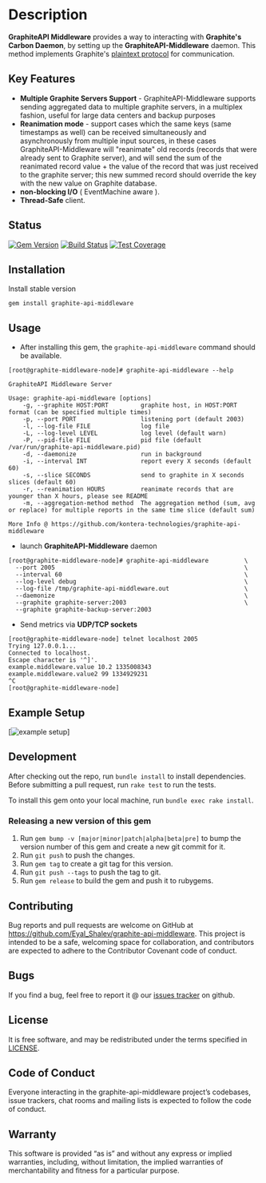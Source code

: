# Description
**GraphiteAPI Middleware** provides a way to interacting with **Graphite's Carbon Daemon**, by setting up the **GraphiteAPI-Middleware** daemon. This method implements Graphite's [plaintext protocol](http://graphite.readthedocs.org/en/1.0/feeding-carbon.html) for communication.

## Key Features
* **Multiple Graphite Servers Support** - GraphiteAPI-Middleware supports sending aggregated data to multiple graphite servers, in a multiplex fashion, useful for large data centers and backup purposes
* **Reanimation mode** - support cases which the same keys (same timestamps as well) can be received simultaneously and asynchronously from multiple input sources, in these cases GraphiteAPI-Middleware will "reanimate" old records (records that were already sent to Graphite server), and will send the sum of the reanimated record value + the value of the record that was just received to the graphite server; this new summed record should override the key with the new value on Graphite database.
* **non-blocking I/O** ( EventMachine aware ).
* **Thread-Safe** client.

## Status
[![Gem Version](https://badge.fury.io/rb/graphite-api-middleware.svg)](https://badge.fury.io/rb/graphite-api-middleware)
[![Build Status](https://travis-ci.org/kontera-technologies/graphite-api-middleware.svg?branch=master)](https://travis-ci.org/kontera-technologies/graphite-api-middleware)
[![Test Coverage](https://codecov.io/gh/kontera-technologies/graphite-api-middleware/branch/master/graph/badge.svg)](https://codecov.io/gh/kontera-technologies/graphite-api-middleware)

## Installation
Install stable version

```
gem install graphite-api-middleware
```

## Usage
* After installing this gem, the `graphite-api-middleware` command should be available.

```
[root@graphite-middleware-node]# graphite-api-middleware --help

GraphiteAPI Middleware Server

Usage: graphite-api-middleware [options]
    -g, --graphite HOST:PORT         graphite host, in HOST:PORT format (can be specified multiple times)
    -p, --port PORT                  listening port (default 2003)
    -l, --log-file FILE              log file
    -L, --log-level LEVEL            log level (default warn)
    -P, --pid-file FILE              pid file (default /var/run/graphite-api-middleware.pid)
    -d, --daemonize                  run in background
    -i, --interval INT               report every X seconds (default 60)
    -s, --slice SECONDS              send to graphite in X seconds slices (default 60)
    -r, --reanimation HOURS          reanimate records that are younger than X hours, please see README
    -m, --aggregation-method method  The aggregation method (sum, avg or replace) for multiple reports in the same time slice (default sum)

More Info @ https://github.com/kontera-technologies/graphite-api-middleware
```

* launch **GraphiteAPI-Middleware** daemon

```
[root@graphite-middleware-node]# graphite-api-middleware          \
  --port 2005                                                     \
  --interval 60                                                   \
  --log-level debug                                               \
  --log-file /tmp/graphite-api-middleware.out                     \
  --daemonize                                                     \
  --graphite graphite-server:2003                                 \
  --graphite graphite-backup-server:2003
```

* Send metrics via **UDP/TCP sockets**

```
[root@graphite-middleware-node] telnet localhost 2005
Trying 127.0.0.1...
Connected to localhost.
Escape character is '^]'.
example.middleware.value 10.2 1335008343
example.middleware.value2 99 1334929231
^C
[root@graphite-middleware-node]
```

## Example Setup
[![example setup](https://raw.github.com/kontera-technologies/graphite-api/master/examples/middleware_t1.png)]

## Development
After checking out the repo, run `bundle install` to install dependencies.
Before submitting a pull request, run `rake test` to run the tests.

To install this gem onto your local machine, run `bundle exec rake install`.

### Releasing a new version of this gem
1. Run `gem bump -v [major|minor|patch|alpha|beta|pre]` to bump the version number of this gem and create a new git commit for it.
2. Run `git push` to push the changes.
3. Run `gem tag` to create a git tag for this version.
4. Run `git push --tags` to push the tag to git.
5. Run `gem release` to build the gem and push it to rubygems.

## Contributing
Bug reports and pull requests are welcome on GitHub at https://github.com/Eyal_Shalev/graphite-api-middleware. This project is intended to be a safe, welcoming space for collaboration, and contributors are expected to adhere to the Contributor Covenant code of conduct.

## Bugs
If you find a bug, feel free to report it @ our [issues tracker](https://github.com/kontera-technologies/graphite-api-middleware/issues) on github.

## License
It is free software, and may be redistributed under the terms specified in [LICENSE](/LICENSE.txt).

## Code of Conduct
Everyone interacting in the graphite-api-middleware project’s codebases, issue trackers, chat rooms and mailing lists is expected to follow the code of conduct.

## Warranty
This software is provided “as is” and without any express or implied warranties, including, without limitation, the implied warranties of merchantability and fitness for a particular purpose.
